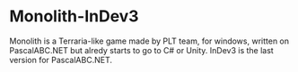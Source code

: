 # Monolith-InDev3
Monolith is a Terraria-like game made by PLT team, for windows, written on PascalABC.NET but alredy starts to go to C# or Unity. InDev3 is the last version for PascalABC.NET.
